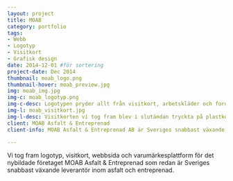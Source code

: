 ```yaml
---
layout: project
title: MOAB
category: portfolio
tags:
- Webb
- Logotyp
- Visitkort
- Grafisk design
date: 2014-12-01 #för sortering
project-date: Dec 2014
thumbnail: moab_logo.png
thumbnail-hover: moab_preview.jpg
img: moab_img.jpg
img-c: moab_logotyp.png
img-c-desc: Logotypen pryder allt från visitkort, arbetskläder och fordon.
img-l: moab_visitkort.jpg
img-l-desc: Visitkorten vi tog fram blev i slutändan tryckta på plastkort vilket skapade en exklusiv känsla.
client: MOAB Asfalt & Entreprenad 
client-info: MOAB Asfalt & Entreprenad AB är Sveriges snabbast växande leverantör inom asfalt och entreprenad. De utför entreprenad­arbeten och alla typer av arbeten inom asfaltläggning till alla kunders behov.

---
```

Vi tog fram logotyp, visitkort, webbsida och varumärkesplattform för det nybildade företaget MOAB Asfalt & Entreprenad som redan är Sveriges snabbast växande leverantör inom asfalt och entreprenad.